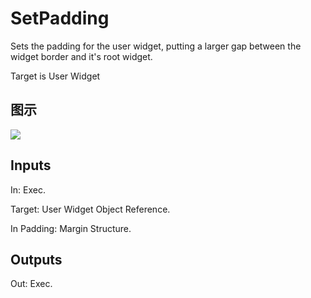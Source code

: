 # SetPadding

Sets the padding for the user widget, putting a larger gap between the widget border and it's root widget.

Target is User Widget

## 图示

![]($-20221218-17551103.png)

## Inputs

In: Exec.

Target: User Widget Object Reference.

In Padding: Margin Structure.  

## Outputs

Out: Exec.

